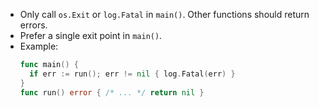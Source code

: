 - Only call `os.Exit` or `log.Fatal` in `main()`. Other functions should return errors.
- Prefer a single exit point in `main()`.
- Example:
  ```go
  func main() {
    if err := run(); err != nil { log.Fatal(err) }
  }
  func run() error { /* ... */ return nil }
  ```
